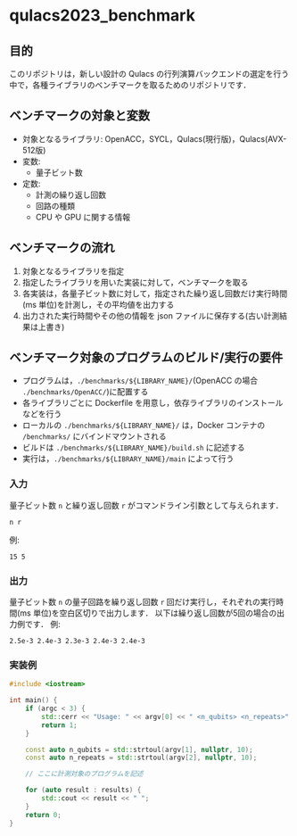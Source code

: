 # qulacs2023_benchmark

## 目的
このリポジトリは，新しい設計の Qulacs の行列演算バックエンドの選定を行う中で，各種ライブラリのベンチマークを取るためのリポジトリです．

## ベンチマークの対象と変数
- 対象となるライブラリ: OpenACC，SYCL，Qulacs(現行版)，Qulacs(AVX-512版)
- 変数:
  - 量子ビット数
- 定数:
  - 計測の繰り返し回数
  - 回路の種類
  - CPU や GPU に関する情報

## ベンチマークの流れ
1. 対象となるライブラリを指定
2. 指定したライブラリを用いた実装に対して，ベンチマークを取る
3. 各実装は，各量子ビット数に対して，指定された繰り返し回数だけ実行時間(ms 単位)を計測し，その平均値を出力する
4. 出力された実行時間やその他の情報を json ファイルに保存する(古い計測結果は上書き)

## ベンチマーク対象のプログラムのビルド/実行の要件
- プログラムは，`./benchmarks/${LIBRARY_NAME}/`(OpenACC の場合 `./benchmarks/OpenACC/`)に配置する
- 各ライブラリごとに Dockerfile を用意し，依存ライブラリのインストールなどを行う
- ローカルの `./benchmarks/${LIBRARY_NAME}/` は，Docker コンテナの `/benchmarks/` にバインドマウントされる
- ビルドは `./benchmarks/${LIBRARY_NAME}/build.sh` に記述する
- 実行は，`./benchmarks/${LIBRARY_NAME}/main` によって行う

### 入力
量子ビット数 `n` と繰り返し回数 `r` がコマンドライン引数として与えられます．
```
n r
```
例:
```
15 5
```

### 出力
量子ビット数 `n` の量子回路を繰り返し回数 `r` 回だけ実行し，それぞれの実行時間(ms 単位)を空白区切りで出力します．
以下は繰り返し回数が5回の場合の出力例です．
例:
```
2.5e-3 2.4e-3 2.3e-3 2.4e-3 2.4e-3
```

### 実装例
```cpp
#include <iostream>

int main() {
    if (argc < 3) {
        std::cerr << "Usage: " << argv[0] << " <n_qubits> <n_repeats>" << std::endl;
        return 1;
    }

    const auto n_qubits = std::strtoul(argv[1], nullptr, 10);
    const auto n_repeats = std::strtoul(argv[2], nullptr, 10);

    // ここに計測対象のプログラムを記述

    for (auto result : results) {
        std::cout << result << " ";
    }
    return 0;
}
